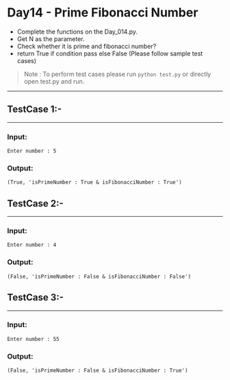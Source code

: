 # Day14 - Prime Fibonacci Number

- Complete the functions on the Day_014.py.
- Get N as the parameter.
- Check whether it is prime and fibonacci number?
- return True if condition pass else False (Please follow sample test cases)

> Note : To perform test cases please run ``` python test.py ``` or directly open test.py and run. 
---
## TestCase 1:-
---
### Input:
```
Enter number : 5 
```
### Output:
```
(True, 'isPrimeNumber : True & isFibonacciNumber : True')
```

## TestCase 2:-
---
### Input:
```
Enter number : 4
```
### Output:
```
(False, 'isPrimeNumber : False & isFibonacciNumber : False')
```

## TestCase 3:-
---
### Input:
```
Enter number : 55
```
### Output:
```
(False, 'isPrimeNumber : False & isFibonacciNumber : True')
```